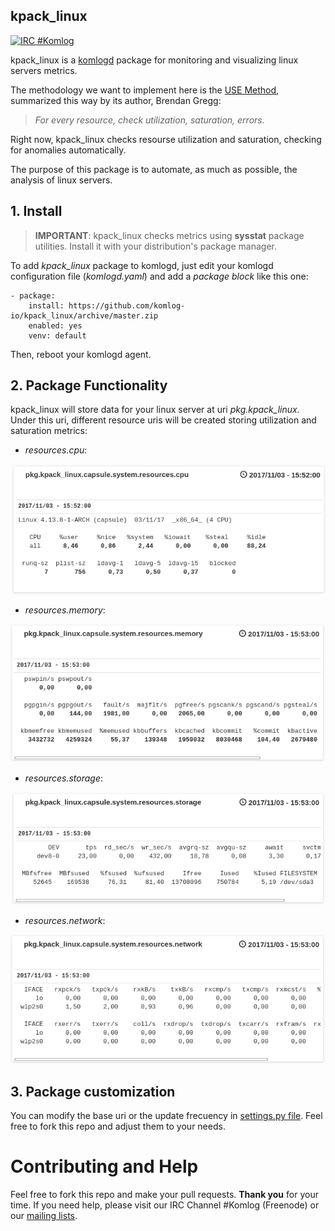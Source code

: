 kpack_linux
-----------

[![IRC #Komlog](https://img.shields.io/badge/irc.freenode.net-%23komlog-blue.svg)]()

kpack_linux is a [komlogd](<https://github.com/komlog-io/komlogd>) package
for monitoring and visualizing linux servers metrics.

The methodology we want to implement here is the [USE Method](<http://www.brendangregg.com/usemethod.html>), summarized
this way by its author, Brendan Gregg:

> *For every resource, check utilization, saturation, errors.*

Right now, kpack_linux checks resourse utilization and saturation, checking for anomalies automatically.

The purpose of this package is to automate, as much as possible, the analysis of linux servers.


## 1. Install

> **IMPORTANT**: kpack_linux checks metrics using **sysstat** package utilities. Install it with your distribution's package manager.

To add *kpack_linux* package to komlogd, just edit your komlogd configuration file (*komlogd.yaml*)
and add a *package block* like this one:

```
- package:
    install: https://github.com/komlog-io/kpack_linux/archive/master.zip
    enabled: yes
    venv: default
```

Then, reboot your komlogd agent.

## 2. Package Functionality

kpack_linux will store data for your linux server at uri *pkg.kpack_linux.<server-name>*
Under this uri, different resource uris will be created storing utilization and saturation metrics:

- *resources.cpu*:

![cpu_info](./img/cpu_info.png)

- *resources.memory*:

![mem_info](./img/mem_info.png)

- *resources.storage*:

![disk_info](./img/disk_info.png)

- *resources.network*:

![net_info](./img/net_info.png)


## 3. Package customization

You can modify the base uri or the update frecuency in
[settings.py file](/kpack_linux/settings.py). Feel free to fork this repo
and adjust them to your needs.


# Contributing and Help

Feel free to fork this repo and make your pull requests. **Thank you** for your time.
If you need help, please visit our IRC Channel #Komlog (Freenode) or our
[mailing lists](https://groups.google.com/forum/#!forum/komlog).

